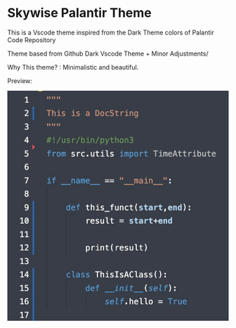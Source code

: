 # Skywise Palantir Theme

This is a Vscode theme inspired from the Dark Theme colors of Palantir Code Repository

Theme based from Github Dark Vscode Theme + Minor Adjustments/

Why This theme? : Minimalistic and beautiful.

Preview:

![Preview](src/preview.png)